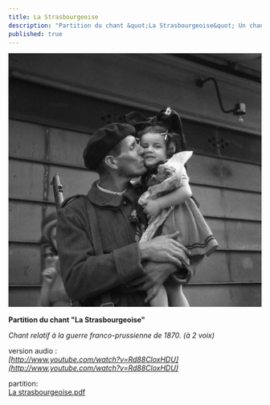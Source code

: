 ```yaml
---
title: La Strasbourgeoise
description: "Partition du chant &quot;La Strasbourgeoise&quot; Un chant relatif à la guerre franco-prussienne de 1870. (à 2 voix) cliquez sur le titre de l'article et ouvrez le lien pdf (qui apparaît en bas de page) version audio : http://www.youtube.com/watch?v=Rd88CloxHDU..."
published: true
---
```


![](/images/2013-05-05-strasbourgeoise.jpg)

**Partition du chant "La Strasbourgeoise"**

*Chant relatif à la guerre franco-prussienne de 1870. (à 2 voix)*



version audio :  
*[http://www.youtube.com/watch?v=Rd88CloxHDU](http://www.youtube.com/watch?v=Rd88CloxHDU)*

partition:  
[La strasbourgeoise.pdf](/pdf/la-strasbourgeoise.pdf)